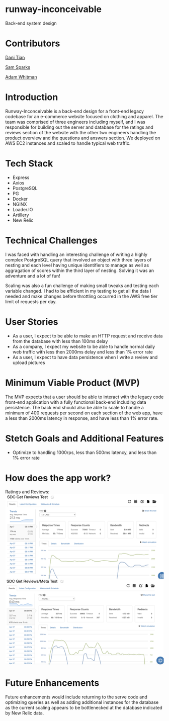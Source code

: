 # runway-inconceivable

Back-end system design

# Contributors

[Dani Tian](https://github.com/danitian "Dani Tian")

[Sam Sparks](https://github.com/sgsparks "Sam Sparks")

[Adam Whitman](https://github.com/emagdaeh "Adam Whitman")

# Introduction

Runway-Inconceivable is a back-end design for a front-end legacy codebase for an e-commerce website focused on clothing and apparel.  The team was comprised of three engineers including myself, and I was responsible for building out the server and database for the ratings and reviews section of the website with the other two engineers handling the product overview and the questions and answers section.  We deployed on AWS EC2 instances and scaled to handle typical web traffic.

# Tech Stack

<ul>
<li>Express</li>
<li>Axios</li>
<li>PostgreSQL</li>
<li>PG</li>
<li>Docker</li>
<li>NGINX</li>
<li>Loader.IO</li>
<li>Artillery</li>
<li>New Relic</li>
</ul>

# Technical Challenges

I was faced with handling an interesting challenge of writing a highly complex PostgreSQL query that involved an object with three layers of nesting and each level having unique identifiers to manage as well as aggragation of scores within the third layer of nesting.  Solving it was an adventure and a lot of fun!

Scaling was also a fun challenge of making small tweaks and testing each variable changed.  I had to be efficient in my testing to get all the data I needed and make changes before throttling occurred in the AWS free tier limit of requests per day.

# User Stories

<ul>
<li>As a user, I expect to be able to make an HTTP request and receive data from the database with less than 100ms delay</li>
<li>As a company, I expect my website to be able to handle normal daily web traffic with less then 2000ms delay and less than 1% error rate</li>
<li>As a user, I expect to have data persistence when I write a review and upload pictures</li>
</ul>

# Minimum Viable Product (MVP)

The MVP expects that a user should be able to interact with the legacy code front-end application with a fully functional back-end including data persistence.  The back end should also be able to scale to handle a minimum of 400 requests per second on each section of the web app, have a less than 2000ms latency in response, and have less than 1% error rate.

# Stetch Goals and Additional Features

<ul>
<li>Optimize to handling 1000rps, less than 500ms latency, and less than 1% error rate</li>
</ul>

# How does the app work?
Ratings and Reviews:
<br />
<img src="./public/Loader Test GET Reviews.png">
<img src="./public/Loader Test GET Reviews:Meta.png">

# Future Enhancements

Future enhancements would include returning to the serve code and optimizing queries as well as adding additional instances for the database as the current scaling appears to be bottlenecked at the database indicated by New Relic data.